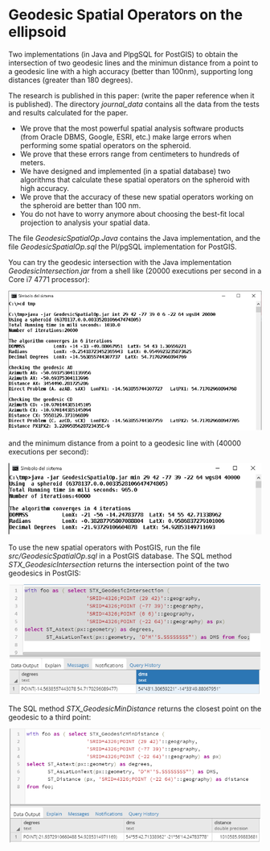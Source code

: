 # Geodesic Spatial Operators on the ellipsoid
Two implementations (in Java and PlpgSQL for PostGIS) to obtain the intersection of two geodesic lines and the minimun distance from a point to a geodesic line with a high accuracy (better than 100nm), supporting long distances (greater than 180 degrees).

The research is published in this paper: (write the paper reference when it is published). The directory <i>journal_data</i> contains all the data from the tests and results calculated for the paper.

-	We prove that the most powerful spatial analysis software products (from Oracle DBMS, Google, ESRI, etc.) make large errors when performing some spatial operators on the spheroid.
-	We prove that these errors range from centimeters to hundreds of meters.
-	We have designed and implemented (in a spatial database) two algorithms that calculate these spatial operators on the spheroid with high accuracy.
-	We prove that the accuracy of these new spatial operators working on the spheroid are better than 100 nm.
-	You do not have to worry anymore about choosing the best-fit local projection to analysis your spatial data.


The file <i>GeodesicSpatialOp.Java</i> contains the Java implementation, and the file <i>GeodesicSpatialOp.sql</i> the Pl/pgSQL implementation for PostGIS.


You can try the geodesic intersection with the Java implementation <i>GeodesicIntersection.jar</i> from a shell like (20000 executions per second in a Core i7 4771 processor):
<p align="center">
  <img src="imgs/consoleout_20000_executions_intersection.png" width="600" title="Geodesic Intersection with Java">
</p>

and the minimum distance from a point to a geodesic line with (40000 executions per second):
<p align="center">
  <img src="imgs/consoleout_40000_executions_mindistance.png" width="600" title="Geodesic Intersection with Java">
</p>

To use the new spatial operators with PostGIS, run the file <i>src/GeodesicSpatialOp.sql</i> in a PostGIS database.
The SQL method <i>STX_GeodesicIntersection</i> returns the intersection point of the two geodesics in PostGIS:
<p align="center">
  <img src="imgs/postgis_geodesicintersection.png" width="500" title="Geodesic Intersection with Java">
</p>
The SQL method <i>STX_GeodesicMinDistance</i> returns the closest point on the geodesic to a third point:
<p align="center">
  <img src="imgs/postgis_geodesicmindistance.png" width="500" title="Geodesic Intersection with Java">
</p>
